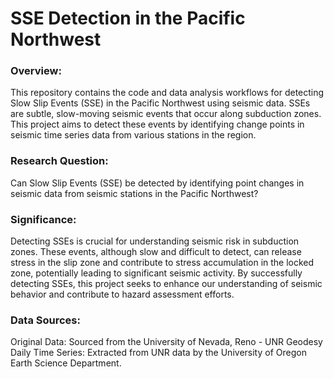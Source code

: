 

# SSE Detection in the Pacific Northwest
### Overview:
This repository contains the code and data analysis workflows for detecting Slow Slip Events (SSE) in the Pacific Northwest using seismic data. SSEs are subtle, slow-moving seismic events that occur along subduction zones. This project aims to detect these events by identifying change points in seismic time series data from various stations in the region.

### Research Question:
Can Slow Slip Events (SSE) be detected by identifying point changes in seismic data from seismic stations in the Pacific Northwest?

### Significance:
Detecting SSEs is crucial for understanding seismic risk in subduction zones. These events, although slow and difficult to detect, can release stress in the slip zone and contribute to stress accumulation in the locked zone, potentially leading to significant seismic activity. By successfully detecting SSEs, this project seeks to enhance our understanding of seismic behavior and contribute to hazard assessment efforts.

### Data Sources:
Original Data: Sourced from the University of Nevada, Reno - UNR Geodesy  
Daily Time Series: Extracted from UNR data by the University of Oregon Earth Science Department.

